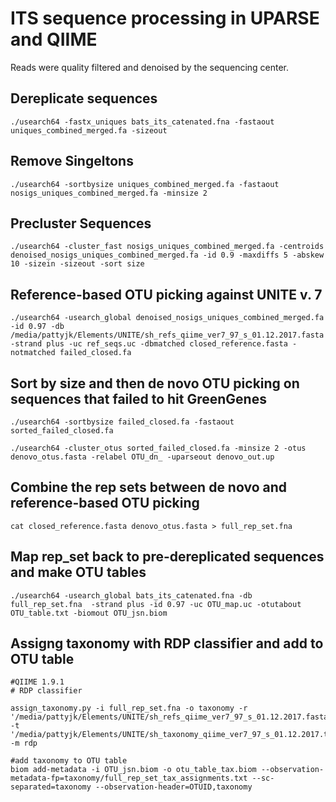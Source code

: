 # ITS sequence processing in UPARSE and QIIME

Reads were quality filtered and denoised by the sequencing center. 

## Dereplicate sequences
```
./usearch64 -fastx_uniques bats_its_catenated.fna -fastaout uniques_combined_merged.fa -sizeout
```

## Remove Singeltons
```
./usearch64 -sortbysize uniques_combined_merged.fa -fastaout nosigs_uniques_combined_merged.fa -minsize 2
```

## Precluster Sequences
```
./usearch64 -cluster_fast nosigs_uniques_combined_merged.fa -centroids denoised_nosigs_uniques_combined_merged.fa -id 0.9 -maxdiffs 5 -abskew 10 -sizein -sizeout -sort size
```

## Reference-based OTU picking against UNITE v. 7
```
./usearch64 -usearch_global denoised_nosigs_uniques_combined_merged.fa -id 0.97 -db /media/pattyjk/Elements/UNITE/sh_refs_qiime_ver7_97_s_01.12.2017.fasta  -strand plus -uc ref_seqs.uc -dbmatched closed_reference.fasta -notmatched failed_closed.fa
```

## Sort by size and then de novo OTU picking on sequences that failed to hit GreenGenes
```
./usearch64 -sortbysize failed_closed.fa -fastaout sorted_failed_closed.fa

./usearch64 -cluster_otus sorted_failed_closed.fa -minsize 2 -otus denovo_otus.fasta -relabel OTU_dn_ -uparseout denovo_out.up
```

## Combine the rep sets between de novo and reference-based OTU picking
```
cat closed_reference.fasta denovo_otus.fasta > full_rep_set.fna
```

## Map rep_set back to pre-dereplicated sequences and make OTU tables
```
./usearch64 -usearch_global bats_its_catenated.fna -db full_rep_set.fna  -strand plus -id 0.97 -uc OTU_map.uc -otutabout OTU_table.txt -biomout OTU_jsn.biom
```

## Assigng taxonomy with RDP classifier and add to OTU table
```
#QIIME 1.9.1
# RDP classifier 

assign_taxonomy.py -i full_rep_set.fna -o taxonomy -r '/media/pattyjk/Elements/UNITE/sh_refs_qiime_ver7_97_s_01.12.2017.fasta' -t '/media/pattyjk/Elements/UNITE/sh_taxonomy_qiime_ver7_97_s_01.12.2017.txt' -m rdp

#add taxonomy to OTU table
biom add-metadata -i OTU_jsn.biom -o otu_table_tax.biom --observation-metadata-fp=taxonomy/full_rep_set_tax_assignments.txt --sc-separated=taxonomy --observation-header=OTUID,taxonomy
```


```


